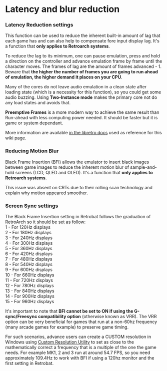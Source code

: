 # Latency and blur reduction

### Latency Reduction settings

This function can be used to reduce the inherent built-in amount of lag that each game has and can also help to compensate fore input display lag. It's a function that **only applies to Retroarch systems**.

To reduce the lag to its minimum, one can pause emulation, press and hold a direction on the controller and advance emulation frame by frame until the character moves. The frames of lag are the amount of frames advanced - 1. Beware that **the higher the number of frames you are going to run ahead of emulation, the higher demand it places on your CPU**.

Many of the cores do not leave audio emulation in a clean state after loading state (which is a necessity for this function), so you could get some audio buzzing. Using **Two-Instance mode** makes the primary core not do any load states and avoids that.

**Preemptive Frames** is a more modern way to achieve the same result than Run-ahead with less computing power needed. It should be faster but it is game or system dependant.

More information are available [in the libretro docs](https://docs.libretro.com/guides/runahead/) used as reference for this wiki page.

### Reducing Motion Blur

Black Frame Insertion (BFI) allows the emulator to insert black images between game images to reduce the inherent motion blur of sample-and-hold screens (LCD, QLED and OLED). It's a function that **only applies to Retroarch systems**.

This issue was absent on CRTs due to their rolling scan technology and explain why motion appeared smoother.

### Screen Sync settings

The Black Frame Insertion setting in Retrobat follows the graduation of RetroArch so it should be set as follow:\
1 - For 120Hz displays\
2 - For 180Hz displays\
3 - For 240Hz displays\
4 - For 300Hz displays\
5 - For 360Hz displays\
6 - For 420Hz displays\
7 - For 480Hz displays\
8 - For 540Hz displays\
9 - For 600Hz displays\
10 - For 660Hz displays\
11 - For 720Hz displays\
12 - For 780Hz displays\
13 - For 840Hz displays\
14 - For 900Hz displays\
15 - For 960Hz displays

It's important to note that **BFI cannot be set to ON if using the G-sync/Freesync compatibility option** (otherwise known as VRR). The VRR option can be very beneficial for games that run at a non-60hz frequency (many arcade games for example) to preserve game timing.

For such scenarios, advance users can create a CUSTOM resolution in Windows using [Custom Resolution Utility](https://github.com/radamar/Custom-Resolution-Utility-ToastyX) to set as close to the mathematically correct a frequency that is a multiple of the one the game needs. For example MK1, 2 and 3 run at around 54.7 FPS, so you need approximately 109.4Hz to work with BFI if using a 120hz monitor and the first setting in Retrobat.
